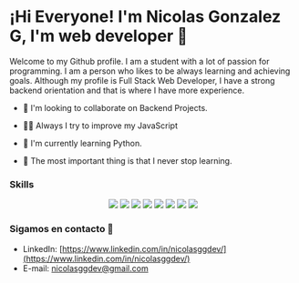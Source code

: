 # ¡Hi Everyone! I'm Nicolas Gonzalez G, I'm web developer 👋

Welcome to my Github profile. I am a student with a lot of passion for programming. I am a person who likes to be always learning and achieving goals. Although my profile is Full Stack Web Developer, I have a strong backend orientation and that is where I have more experience.

- 📌 I'm looking to collaborate on Backend Projects.

- 🐱‍🏍 Always I try to improve my JavaScript

- 🐍 I'm currently learning Python.

- 🧠 The most important thing is that I never stop learning.

### Skills

<div align="center">
    <img src="https://img.shields.io/badge/Node.js-43853D?style=for-the-badge&logo=node.js&logoColor=white" />
    <img src="https://img.shields.io/badge/Express.js-404D59?style=for-the-badge" />
    <img src="https://img.shields.io/badge/PostgreSQL-316192?style=for-the-badge&logo=postgresql&logoColor=white" />
    <img src="https://img.shields.io/badge/MongoDB-4EA94B?style=for-the-badge&logo=mongodb&logoColor=white" />
     <img src="https://img.shields.io/badge/JavaScript-F7DF1E?style=for-the-badge&logo=javascript&logoColor=black" />
    <img src="https://img.shields.io/badge/React-20232A?style=for-the-badge&logo=react&logoColor=61DAFB" /> 
    <img src="https://img.shields.io/badge/HTML5-E34F26?style=for-the-badge&logo=html5&logoColor=white" />
    <img src="https://img.shields.io/badge/CSS3-1572B6?style=for-the-badge&logo=css3&logoColor=white" />
</div>

### Sigamos en contacto 📲

- LinkedIn: [https://www.linkedin.com/in/nicolasggdev/](https://www.linkedin.com/in/nicolasggdev/)
- E-mail: nicolasggdev@gmail.com
